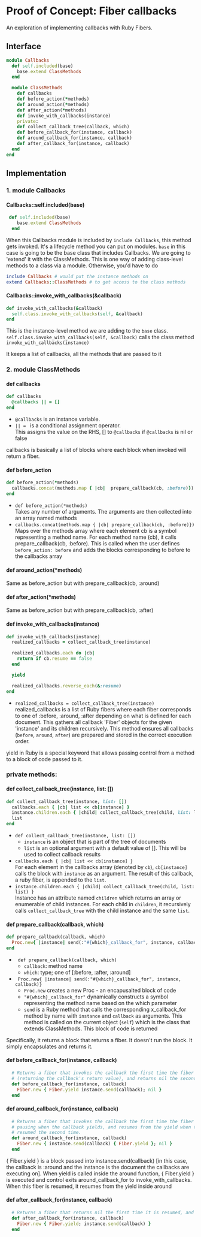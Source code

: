 # Proof of Concept: Fiber callbacks
An exploration of implementing callbacks with Ruby Fibers.  

## Interface 
```ruby
module Callbacks 
  def self.included(base)
    base.extend ClassMethods
  end

  module ClassMethods 
    def callbacks 
    def before_action(*methods)
    def around_action(*methods)
    def after_action(*methods)
    def invoke_with_callbacks(instance)
    private: 
    def collect_callback_tree(callback, which)
    def before_callback_for(instance, callback)
    def around_callback_for(instance, callback)
    def after_callback_for(instance, callback)
  end 
end
```

## Implementation 

### 1. module Callbacks 

#### Callbacks::self.included(base)
```ruby 
 def self.included(base)
    base.extend ClassMethods
  end
```
When this Callbacks module is included by `include Callbacks`, this method gets invoked. It's a lifecycle method you can put on modules. `base` in this case is going to be the base class that includes Callbacks. We are going to 'extend' it with the ClassMethods. This is one way of adding class-level methods to a class via a module. Otherwise, you'd have to do 
```ruby
include Callbacks # would put the instance methods on
extend Callbacks::ClassMethods # to get access to the class methods
```

####  Callbacks::invoke_with_callbacks(&callback)

```ruby 
def invoke_with_callbacks(&callback)
  self.class.invoke_with_callbacks(self, &callback)
end
```
This is the instance-level method we are adding to the ```base``` class. ```self.class.invoke_with_callbacks(self, &callback)``` calls the class method ```invoke_with_callbacks(instance)```

It keeps a list of callbacks, all the methods that are passed to it

### 2. module ClassMethods 

#### def callbacks
```ruby 
def callbacks
  @callbacks || = []
end
```
* ```@callbacks``` is an instance variable. <br/>
* ```|| = ``` is a conditional assignment operator. <br /> 
This assigns the value on the RHS, [] to ```@callbacks``` if ```@callbacks``` is nil or false

callbacks is basically a list of blocks where each block when invoked will return a fiber. 
#### def before_action
```ruby
def before_action(*methods)
  callbacks.concat(methods.map { |cb|  prepare_callback(cb, :before)})
end
```
* ```def before_action(*methods)``` </br>
Takes any number of arguments. The arguments are then collected into an array named methods
*  ```callbacks.concat(methods.map { |cb| prepare_callback(cb, :before)})```</br> 
Maps over the methods array where each element cb is a symbol representing a method name. For each method name (cb), it calls prepare_callback(cb, :before). This is called when the user defines ```before_action: before``` and adds the blocks corresponding to before to the callbacks array

#### def around_action(*methods)
Same as before_action but with prepare_callback(cb, :around)

#### def after_action(*methods)
Same as before_action but with prepare_callback(cb, :after)

#### def invoke_with_callbacks(instance)
```ruby 
def invoke_with_callbacks(instance)
  realized_callbacks = collect_callback_tree(instance)

  realized_callbacks.each do |cb|
    return if cb.resume == false
  end

  yield

  realized_callbacks.reverse_each(&:resume)
end
```
* ```realized_callbacks = collect_callback_tree(instance)``` <br />
realized_callbacks is a list of Ruby fibers where each fiber corresponds to one of :before, :around, :after depending on what is defined for each document. This gathers all callback 'Fiber' objects for the given 'instance' and its children recursively. This method ensures all callbacks (`before`, `around`, `after`) are prepared and stored in the correct execution order. 

yield in Ruby is a special keyword that allows passing control from a method to a block of code passed to it.
### private methods: 

#### def collect_callback_tree(instance, list: [])
```ruby 
def collect_callback_tree(instance, list: [])
  callbacks.each { |cb| list << cb[instance] }
  instance.children.each { |child| collect_callback_tree(child, list: list) }
  list
end
```
* ```def collect_callback_tree(instance, list: [])```
  * ```instance``` is an object that is part of the tree of documents
  * ```list``` is an optional argument with a default value of []. This will be used to collect callback results
* ```callbacks.each { |cb| list << cb[instance] }``` <br/>
 For each element in the callbacks array (denoted by `cb`), ```cb[instance]``` calls the block with `instance` as an argument. The result of this callback, a ruby fiber, is appended to the `list`.
* ```instance.children.each { |child| collect_callback_tree(child, list: list) }``` <br/>
Instance has an attribute named `children` which returns an array or enumerable of child instances. For each child in `children`, it recursively calls `collect_callback_tree` with the child instance and the same `list`. 



#### def prepare_callback(callback, which)

```ruby 
def prepare_callback(callback, which)
  Proc.new{ |instance| send(:"#{which}_callback_for", instance, callback)}
end
```
* ``` def prepare_callback(callback, which)``` <br/>
  * ```callback```: method name <br />
  * ```which```: type; one of [:before, :after, :around] <br />
* ``` Proc.new{ |instance| send(:"#{which}_callback_for", instance, callback)}``` <br/>
  * ```Proc.new``` creates a new Proc - an encapusalted block of code
  * ```"#{which}_callback_for"``` dynamically constructs a symbol representing the method name based on the which parameter
  * ```send``` is a Ruby method that calls the corresponding x_callback_for method by name with `instance` and `callback` as arguments. This method is called on the current object (`self`) which is the class that extends ClassMethods.
This block of code is returned

 Specifically, it returns a block that returns a fiber. It doesn't run the block. It simply encapsulates and returns it. 

#### def before_callback_for(instance, callback)
```ruby 
  # Returns a fiber that invokes the callback the first time the fiber is resumed
  # (returning the callback's return value), and returns nil the second time.
  def before_callback_for(instance, callback)
    Fiber.new { Fiber.yield instance.send(callback); nil }
  end
```
#### def around_callback_for(instance, callback)
```ruby
  # Returns a fiber that invokes the callback the first time the fiber is resumed,
  # pausing when the callback yields, and resumes from the yield when the fiber is
  # resumed the second time.
  def around_callback_for(instance, callback)
    Fiber.new { instance.send(callback) { Fiber.yield }; nil }
  end
```
{ Fiber.yield } is a block passed into instance.send(callback) [in this case, the callback is :around and the instance is the document the callbacks are executing on]. When yield is called inside the around function, { Fiber.yield } is executed and control exits around_callback_for to invoke_with_callbacks. When this fiber is resumed, it resumes from the yield inside around
#### def after_callback_for(instance, callback)
```ruby
  # Returns a fiber that returns nil the first time it is resumed, and invokes the callback the second time it is resumed.
  def after_callback_for(instance, callback)
    Fiber.new { Fiber.yield; instance.send(callback) }
  end

```


